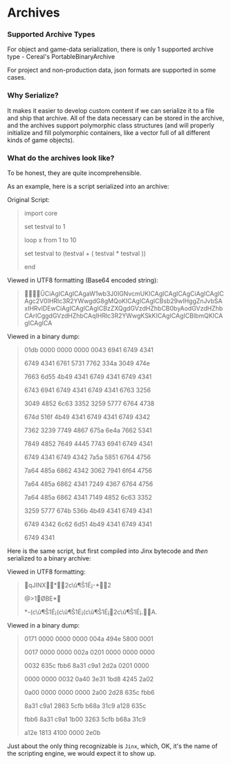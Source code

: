 # Archives



### Supported Archive Types

For object and game-data serialization, there is only 1 supported archive type - Cereal's PortableBinaryArchive  

For project and non-production data, json formats are supported in some cases.



### Why Serialize?

It makes it easier to develop custom content if we can serialize it to a file and ship that archive.  All of the data necessary can be stored in the archive, and the archives support polymorphic class structures \(and will properly initialize and fill polymorphic containers, like a vector full of all different kinds of game objects\).



### What do the archives look like?

To be honest, they are quite incomprehensible.



As an example, here is a script serialized into an archive:  

Original Script:

> import core
>
>
>
> set testval to 1
>
>
>
> loop x from 1 to 10
>
>   set testval to \(testval + \( testval \* testval \)\)
>
> end



Viewed in UTF8 formatting \(Base64 encoded string\):

> ÛCiAgICAgICAgaW1wb3J0IGNvcmUKICAgICAgICAgCiAgICAgICAgc2V0IHRlc3R2YWwgdG8gMQoKICAgICAgICBsb29wIHggZnJvbSAxIHRvIDEwCiAgICAgICAgICBzZXQgdGVzdHZhbCB0byAodGVzdHZhbCArICggdGVzdHZhbCAqIHRlc3R2YWwgKSkKICAgICAgICBlbmQKICAgICAgICA

Viewed in a binary dump:

> 01db 0000 0000 0000 0043 6941 6749 4341
>
> 6749 4341 6761 5731 7762 334a 3049 474e
>
> 7663 6d55 4b49 4341 6749 4341 6749 4341
>
> 6743 6941 6749 4341 6749 4341 6763 3256
>
> 3049 4852 6c63 3352 3259 5777 6764 4738
>
> 674d 516f 4b49 4341 6749 4341 6749 4342
>
> 7362 3239 7749 4867 675a 6e4a 7662 5341
>
> 7849 4852 7649 4445 7743 6941 6749 4341
>
> 6749 4341 6749 4342 7a5a 5851 6764 4756
>
> 7a64 485a 6862 4342 3062 7941 6f64 4756
>
> 7a64 485a 6862 4341 7249 4367 6764 4756
>
> 7a64 485a 6862 4341 7149 4852 6c63 3352
>
> 3259 5777 674b 536b 4b49 4341 6749 4341
>
> 6749 4342 6c62 6d51 4b49 4341 6749 4341
>
> 6749 4341



Here is the same script, but first compiled into Jinx bytecode and _then_ serialized to a binary archive:

Viewed in UTF8 formatting:

> qJINX\*2c\û¶Š1É¡-\*2
>
> @&gt;1ØBE\*
>
> \*-\(c\û¶Š1É¡\(c\û¶Š1É¡\(c\û¶Š1É¡2c\û¶Š1É¡.A.

Viewed in a binary dump:

> 0171 0000 0000 0000 004a 494e 5800 0001
>
> 0017 0000 0000 002a 0201 0000 0000 0000
>
> 0032 635c fbb6 8a31 c9a1 2d2a 0201 0000
>
> 0000 0000 0032 0a40 3e31 1bd8 4245 2a02
>
> 0a00 0000 0000 0000 2a00 2d28 635c fbb6
>
> 8a31 c9a1 2863 5cfb b68a 31c9 a128 635c
>
> fbb6 8a31 c9a1 1b00 3263 5cfb b68a 31c9
>
> a12e 1813 4100 0000 2e0b

Just about the only thing recognizable is `Jinx`, which, OK, it's the name of the scripting engine, we would expect it to show up.

